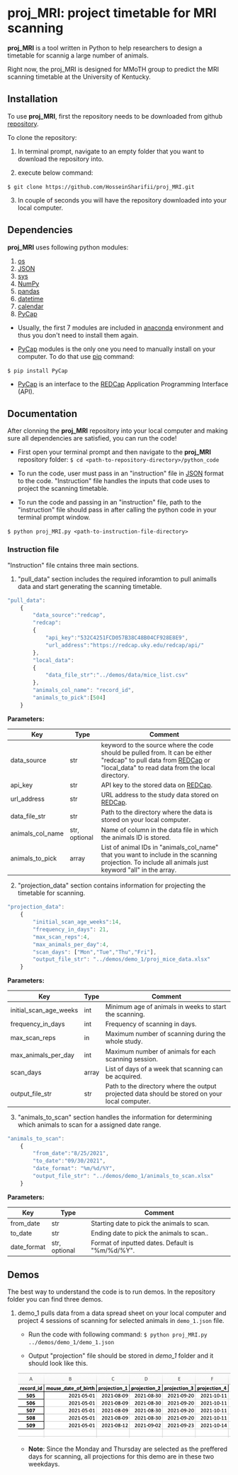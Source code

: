 # proj_MRI: project timetable for MRI scanning


**proj_MRI** is a tool written in Python to help researchers to design a timetable for scannig a large number of animals. 

Right now, the proj_MRI is designed for MMoTH group to predict the MRI scanning timetable at the University of Kentucky. 

## Installation
To use **proj_MRI**, first the repository needs to be downloaded from github [repository](https://github.com/HosseinSharifii/proj_MRI). 

To clone the repository:
1. In terminal prompt, navigate to an empty folder that you want to download the repository into. 

2. execute below command:

`$ git clone https://github.com/HosseinSharifii/proj_MRI.git`

3. In couple of seconds you will have the repository downloaded into your local computer. 

## Dependencies

**proj_MRI** uses following python modules:
1. [os](https://docs.python.org/3/library/os.html)
2. [JSON](https://docs.python.org/3/library/json.html)
3. [sys](https://docs.python.org/3/library/sys.html)
4. [NumPy](https://numpy.org/)
5. [pandas](https://pandas.pydata.org/)
6. [datetime](https://docs.python.org/3/library/datetime.html)
7. [calendar](https://docs.python.org/3/library/calendar.html)
8. [PyCap](https://pycap.readthedocs.io/en/latest/index.html)

- Usually, the first 7 modules are included in [anaconda](https://www.anaconda.com/) environment and thus you don't need to install them again. 

- [PyCap](https://pycap.readthedocs.io/en/latest/index.html) modules is the only one you need to manually install on your computer. To do that use [pip](https://pypi.org/project/pip/) command:

`$ pip install PyCap`

- [PyCap](https://pycap.readthedocs.io/en/latest/index.html) is an interface to the [REDCap](https://www.project-redcap.org/) Application Programming Interface (API).

## Documentation

After clonning the **proj_MRI** repository into your local computer and making sure all dependencies are satisfied, you can run the code!

- First open your terminal prompt and then navigate to the **proj_MRI** repository folder:
`$ cd <path-to-repository-directory>/python_code`

- To run the code, user must pass in an "instruction" file in [JSON](https://docs.python.org/3/library/json.html) format to the code. "Instruction" file handles the inputs that code uses to project the scanning timetable.

- To run the code and passing in an "instruction" file, path to the "instruction" file should pass in after calling the python code in your terminal prompt window. 

`$ python proj_MRI.py <path-to-instruction-file-directory>`

### Instruction file

"Instruction" file cntains three main sections. 

1. "pull_data" section includes the required inforamtion to pull animalls data and start generating the scanning timetable. 
````javascript
"pull_data":
    {
        "data_source":"redcap",
        "redcap":
        {
            "api_key":"532C4251FCD057B38C48B04CF928E8E9",
            "url_address":"https://redcap.uky.edu/redcap/api/"
        },
        "local_data":
        {
            "data_file_str":"../demos/data/mice_list.csv"
        },
        "animals_col_name": "record_id",
        "animals_to_pick":[504]
    }
````
**Parameters:**

| **Key** | **Type** | **Comment** |
| ------ | ------- | ---------- |
| data_source | str | keyword to the source where the code should be pulled from. It can be either "redcap" to pull data from [REDCap](https://www.project-redcap.org/) or "local_data" to read data from the local directory. |
| api_key | str | API key to the stored data on [REDCap](https://www.project-redcap.org/).|
| url_address | str | URL address to the study data stored on [REDCap](https://www.project-redcap.org/). |
| data_file_str | str | Path to the directory where the data is stored on your local computer. |
| animals_col_name | str, optional | Name of column in the data file in which the animals ID is stored.  |
| animals_to_pick | array | List of animal IDs in "animals_col_name" that you want to include in the scanning projection. To include all animals just keyword "all" in the array. |

2. "projection_data" section contains information for projecting the timetable for scanning. 

````javascript
"projection_data":
    {
        "initial_scan_age_weeks":14,
        "frequency_in_days": 21,
        "max_scan_reps":4,
        "max_animals_per_day":4,
        "scan_days": ["Mon","Tue","Thu","Fri"],
        "output_file_str": "../demos/demo_1/proj_mice_data.xlsx"
    }
````

**Parameters:**

| **Key** | **Type** | **Comment** |
| ------ | ------- | ---------- |
| initial_scan_age_weeks | int | Minimum age of animals in weeks to start the scanning. |
| frequency_in_days | int | Frequency of scanning in days.|
| max_scan_reps | in | Maximum number of scanning during the whole study. |
| max_animals_per_day | int | Maximum number of animals for each scanning session. |
| scan_days | array | List of days of a week that scanning can be acquired. |
| output_file_str | str | Path to the directory where the output projected data should be stored on your local computer. |

3. "animals_to_scan" section handles the information for determining which animals to scan for a assigned date range.
````javascript
"animals_to_scan":
    {
        "from_date":"8/25/2021",
        "to_date":"09/30/2021",
        "date_format": "%m/%d/%Y",
        "output_file_str": "../demos/demo_1/animals_to_scan.xlsx"
    } 
````
**Parameters:**

| **Key** | **Type** | **Comment** |
| ------ | ------- | ---------- |
| from_date | str | Starting date to pick the animals to scan. |
| to_date | str | Ending date to pick the animals to scan..|
| date_format | str, optional | Format of inputted dates. Default is "%m/%d/%Y". |

## Demos

The best way to understand the code is to run demos. 
In the repository folder you can find three demos.

1. demo_1 pulls data from a data spread sheet on your local computer and project 4 sessions of scanning for selected animals in `demo_1.json` file. 

    - Run the code with following command: `$ python proj_MRI.py ../demos/demo_1/demo_1.json`

    - Output "projection" file should be stored in *demo_1* folder and it should look like this. 

    ![demo_1](docs/images/demo_1.PNG)

    - **Note**: Since the Monday and Thursday are selected as the preffered days for scanning, all projections for this demo are in these two weekdays. 

